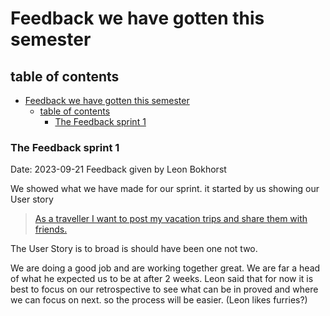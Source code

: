 
# Feedback we have gotten this semester

## table of contents
- [Feedback we have gotten this semester](#feedback-we-have-gotten-this-semester)
  - [table of contents](#table-of-contents)
    - [The Feedback sprint 1](#the-feedback-sprint-1)

### The Feedback sprint 1

Date: 2023-09-21
Feedback given by Leon Bokhorst

We showed what we have made for our sprint. 
it started by us showing our User story

> [As a traveller I want to post my vacation trips and share them with friends.](https://github.com/TravelXPToday/Portfolio/issues/1)

The User Story is to broad is should have been one not two.

We are doing a good job and are working together great. We are far a head of what he expected us to be at after 2 weeks. Leon said that for now it is best to focus on our retrospective to see what can be in proved and where we can focus on next. so the process will be easier. (Leon likes furries?)